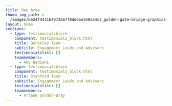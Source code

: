 ```yaml
---
title: Bay Area
thumb_img_path: >-
  /images/6624fd411b4972567f8dd65e350aa4c3_golden-gate-bridge-graphics-svg-dxf-eps-png-cdr-ai-pdf-vector-art-_1500-1500.jpeg
layout: home
sections:
  - type: testimonialsblock
    component: testimonials_block.html
    title: Berkeley Team
    subtitle: Engagement Leads and Advisers
    testimonialslist: []
    teammembers:
      - Amy Badiani
  - type: testimonialsblock
    component: testimonials_block.html
    title: Stanford Team
    subtitle: Engagement Leads and Advisers
    testimonialslist: []
    teammembers:
      - Arlane Gordon-Bray
---
```

